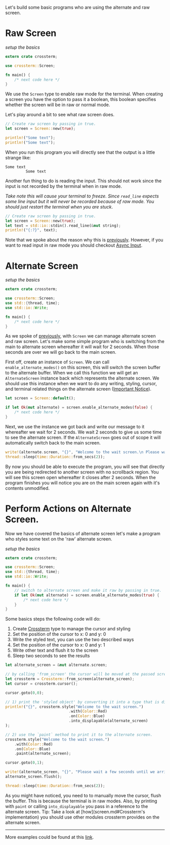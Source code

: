 Let's build some basic programs who are using the alternate and raw screen.

# Raw Screen
_setup the basics_
```rust
extern crate crossterm;

use crossterm::Screen;

fn main() { 
    /* next code here */
}
```

We use the `Screen` type to enable raw mode for the terminal.
When creating a screen you have the option to pass it a boolean, this boolean specifies whether the screen will be in raw or normal mode.

Let's play around a bit to see what raw screen does.

```rust
// Create raw screen by passing in true.
let screen = Screen::new(true);

println!("Some text");
println!("Some text");
```
When you run this program you will directly see that the output is a little strange like:
```
Some text
         Some text
```

Another fun thing to do is reading the input. This should not work since the input is not recorded by the terminal when in raw mode.

_Take note this will cause your terminal to freeze. 
Since `read_line` expects some line input but it will never be recorded because of raw mode. 
You should just restart the terminal when you are stuck_.
```rust
// Create raw screen by passing in true.
let screen = Screen::new(true);
let text = std::io::stdin().read_line(&mut string);
println!("{:?}", text);
```

Note that we spoke about the reason why this is [previously](screen.md#raw-screen).
However, if you want to read input in raw mode you should checkout [Async Input](input.md).

# Alternate Screen
_setup the basics_
```rust
extern crate crossterm;

use crossterm::Screen;
use std::{thread, time};
use std::io::Write;

fn main() { 
    /* next code here */
}
```

As we spoke of [previously](screen.md#alternate-screen), with `Screen` we can manage alternate screen and raw screen.
Let's make some simple program who is switching from the main to alternate screen whereafter it will wait for 2 seconds.
When those seconds are over we will go back to the main screen.
  
First off, create an instance of `Screen`. We can call `enable_alternate_modes()` on this screen, this will switch the screen buffer to the alternate buffer.
When we call this function we will get an `AlternateScreen` instance back which represents the alternate screen.
We should use this instance when we want to do any writing, styling, cursor, and terminal related things on the alternate screen ([Important Notice](screen.md##important-notice)).

```rust
let screen = Screen::default();

if let Ok(mut alternate) = screen.enable_alternate_modes(false) {
    /* next code here */
}
```

Next, we use the instance we got back and write our message to it whereafter we wait for 2 seconds.
We wait 2 seconds to give us some time to see the alternate screen.
If the `AlternateScreen` goes out of scope it will automatically switch back to the main screen.

```rust
write!(alternate.screen, "{}", "Welcome to the wait screen.\n Please wait a 2 seconds until we arrive back at the main screen.");
thread::sleep(time::Duration::from_secs(2));
```


By now you should be able to execute the program, you will see that directly you are being redirected to another screen with no scrollback region. 
You will see this screen open whereafter it closes after 2 seconds.
When the program finishes you will notice you are on the main screen again with it's contents unmodified.

# Perform Actions on Alternate Screen.
Now we have covered the basics of alternate screen let's make a program who styles some text on the 'raw' alternate screen.

_setup the basics_
```rust
extern crate crossterm;

use crossterm::Screen;
use std::{thread, time};
use std::io::Write;

fn main() { 
    // switch to alternate screen and make it raw by passing in true. 
    if let Ok(mut alternate) = screen.enable_alternate_modes(true) {
        /* next code here */
    }
}
```
Some basics steps the following code will do:
1. Create [Crossterm]() type to manage the cursor and styling
2. Set the position of the cursor to x: 0 and y: 0
3. Write the styled text, you can use the two described ways
4. Set the position of the cursor to x: 0 and y: 1
5. Write other text and flush it to the screen
6. Sleep two seconds to see the results

```rust
let alternate_screen = &mut alternate.screen;

// by calling 'from_screen' the cursor will be moved at the passed screen. 
let crossterm = Crossterm::from_screen(alternate_screen);
let cursor = crossterm.cursor();

cursor.goto(0,0);

// 1) print the 'styled object' by converting it into a type that is displayable for alternate screen.
println!("{}", crossterm.style("Welcome to the wait screen.")
                            .with(Color::Red)
                            .on(Color::Blue)
                            .into_displayable(alternate_screen)
);

// 2) use the `paint` method to print it to the alternate screen.
crossterm.style("Welcome to the wait screen.")
    .with(Color::Red)
    .on(Color::Blue)
    .paint(alternate_screen);

cursor.goto(0,1);

write!(alternate_screen, "{}", "Please wait a few seconds until we arrive back at the main screen.");
alternate_screen.flush();

thread::sleep(time::Duration::from_secs(2));

```

As you might have noticed, you need to to manually move the cursor, flush the buffer. This is because the terminal is in raw modes.
Also, by printing with `paint` or calling `into_displayable` you pass in a reference to the alternate screen.
Tip: Take a look at [how](screen.md#Crossterm's implementation) you should use other modules crossterm provides on the alternate screen.

---------------------------------------------------------------------------------------------------------------------------------------------
More examples could be found at this [link](https://github.com/TimonPost/crossterm/tree/master/examples/terminal).

